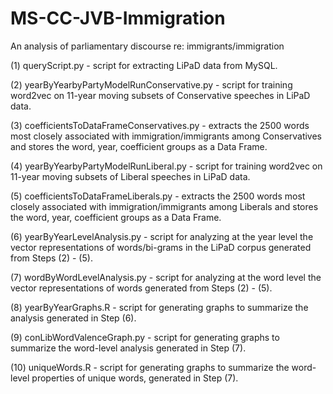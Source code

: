 # MS-CC-JVB-Immigration
An analysis of parliamentary discourse re: immigrants/immigration

(1) queryScript.py - script for extracting LiPaD data from MySQL.

(2) yearByYearbyPartyModelRunConservative.py - script for training word2vec on 11-year moving subsets of Conservative speeches in LiPaD data.

(3) coefficientsToDataFrameConservatives.py - extracts the 2500 words most closely associated with immigration/immigrants among Conservatives and stores the word, year, coefficient groups as a Data Frame.

(4) yearByYearbyPartyModelRunLiberal.py - script for training word2vec on 11-year moving subsets of Liberal speeches in LiPaD data.

(5) coefficientsToDataFrameLiberals.py - extracts the 2500 words most closely associated with immigration/immigrants among Liberals and stores the word, year, coefficient groups as a Data Frame.

(6) yearByYearLevelAnalysis.py - script for analyzing at the year level the vector representations of words/bi-grams in the LiPaD corpus generated from Steps (2) - (5).

(7) wordByWordLevelAnalysis.py - script for analyzing at the word level the vector representations of words generated from Steps (2) - (5).

(8) yearByYearGraphs.R - script for generating graphs to summarize the analysis generated in Step (6).

(9) conLibWordValenceGraph.py - script for generating graphs to summarize the word-level analysis generated in Step (7).

(10) uniqueWords.R - script for generating graphs to summarize the word-level properties of unique words, generated in Step (7).



